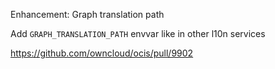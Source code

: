 Enhancement: Graph translation path

Add `GRAPH_TRANSLATION_PATH` envvar like in other l10n services

https://github.com/owncloud/ocis/pull/9902
